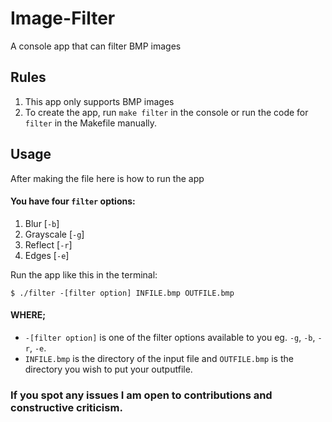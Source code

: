 # Image-Filter
A console app that can filter BMP images


## Rules
1. This app only supports BMP images
2. To create the app, run `make filter` in the console or run the code for `filter` in the Makefile manually.


## Usage
After making the file here is how to run the app


#### You have four `filter` options:
1. Blur [`-b`]
2. Grayscale [`-g`]
3. Reflect [`-r`]
4. Edges [`-e`]

Run the app like this in the terminal:

`$ ./filter -[filter option] INFILE.bmp OUTFILE.bmp`

#### WHERE;

* `-[filter option]` is one of the filter options available to you eg. `-g`, `-b`, `-r`, `-e`.
*  `INFILE.bmp` is the directory of the input file and `OUTFILE.bmp` is the directory you wish to put your outputfile.


### If you spot any issues I am open to contributions and constructive criticism.
